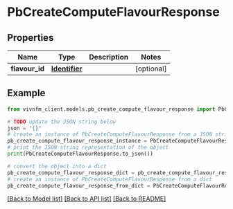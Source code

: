 # PbCreateComputeFlavourResponse


## Properties

Name | Type | Description | Notes
------------ | ------------- | ------------- | -------------
**flavour_id** | [**Identifier**](Identifier.md) |  | [optional] 

## Example

```python
from vivnfm_client.models.pb_create_compute_flavour_response import PbCreateComputeFlavourResponse

# TODO update the JSON string below
json = "{}"
# create an instance of PbCreateComputeFlavourResponse from a JSON string
pb_create_compute_flavour_response_instance = PbCreateComputeFlavourResponse.from_json(json)
# print the JSON string representation of the object
print(PbCreateComputeFlavourResponse.to_json())

# convert the object into a dict
pb_create_compute_flavour_response_dict = pb_create_compute_flavour_response_instance.to_dict()
# create an instance of PbCreateComputeFlavourResponse from a dict
pb_create_compute_flavour_response_from_dict = PbCreateComputeFlavourResponse.from_dict(pb_create_compute_flavour_response_dict)
```
[[Back to Model list]](../README.md#documentation-for-models) [[Back to API list]](../README.md#documentation-for-api-endpoints) [[Back to README]](../README.md)


